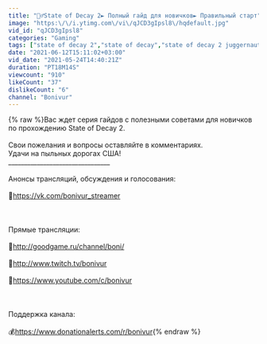 ```yaml
---
title: "🧟‍♂State of Decay 2► Полный гайд для новичков► Правильный старт"
image: "https:\/\/i.ytimg.com\/vi\/qJCD3gIpsl8\/hqdefault.jpg"
vid_id: "qJCD3gIpsl8"
categories: "Gaming"
tags: ["state of decay 2","state of decay","state of decay 2 juggernaut edition"]
date: "2021-06-12T15:11:02+03:00"
vid_date: "2021-05-24T14:40:21Z"
duration: "PT18M14S"
viewcount: "910"
likeCount: "37"
dislikeCount: "6"
channel: "Bonivur"
---
```

{% raw %}Вас ждет серия гайдов с полезными советами для новичков по прохождению State of Decay 2.<br /><br />Свои пожелания и вопросы оставляйте в комментариях. <br />Удачи на пыльных дорогах США! <br />________________________________<br /><br />Анонсы трансляций, обсуждения и голосования: <br /><br />🦀<a rel="nofollow" target="blank" href="https://vk.com/bonivur_streamer">https://vk.com/bonivur_streamer</a><br /><br /><br /><br />Прямые трансляции: <br /><br />🦀<a rel="nofollow" target="blank" href="http://goodgame.ru/channel/boni/">http://goodgame.ru/channel/boni/</a><br /><br />🦀<a rel="nofollow" target="blank" href="http://www.twitch.tv/bonivur">http://www.twitch.tv/bonivur</a><br /><br />🦀<a rel="nofollow" target="blank" href="https://www.youtube.com/c/bonivur">https://www.youtube.com/c/bonivur</a><br /><br /><br /><br />Поддержка канала:<br /><br />💰<a rel="nofollow" target="blank" href="https://www.donationalerts.com/r/bonivur">https://www.donationalerts.com/r/bonivur</a>{% endraw %}
